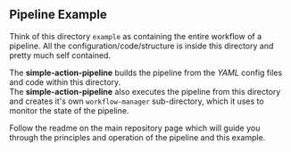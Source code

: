 ## Pipeline Example
Think of this directory `example` as containing the entire workflow of a pipeline. All the configuration/code/structure is inside this directory and pretty much self contained.  

The **simple-action-pipeline** builds the pipeline from the *YAML* config files and code within this directory.  
The **simple-action-pipeline** also executes the pipeline from this directory and creates it's own `workflow-manager` sub-directory, which it uses to monitor the state of the pipeline. 

Follow the readme on the main repository page which will guide you through the principles and operation of the pipeline and this example.
